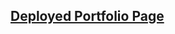 


## <a href="https://jamesr6794.github.io/jamesr6794.github.io-portfoliopage/index">Deployed Portfolio Page</a>
